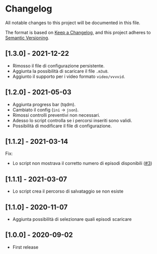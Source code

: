 # Changelog

All notable changes to this project will be documented in this file.

The format is based on [Keep a Changelog](https://keepachangelog.com/en/1.0.0/),
and this project adheres to [Semantic Versioning](https://semver.org/spec/v2.0.0.html).

## [1.3.0] - 2021-12-22

- Rimosso il file di configurazione persistente.
- Aggiunta la possibilità di scaricare il file `.m3u8`.
- Aggiunto il supporto per i video formato `video/vvvvid`.

## [1.2.0] - 2021-05-03

- Aggiunta progress bar (tqdm).
- Cambiato il config (`ini` -> `json`).
- Rimossi controlli preventivi non necessari.
- Adesso lo script controlla se i percorsi inseriti sono validi.
- Possibilità di modificare il file di configurazione.

## [1.1.2] - 2021-03-14

Fix:

- Lo script non mostrava il corretto numero di episodi disponibili ([#3](https://github.com/Nearata/vvvvid-downloader/issues/3))

## [1.1.1] - 2021-03-07

- Lo script crea il percorso di salvataggio se non esiste

## [1.1.0] - 2020-11-07

- Aggiunta possibilità di selezionare quali episodi scaricare

## [1.0.0] - 2020-09-02

- First release
